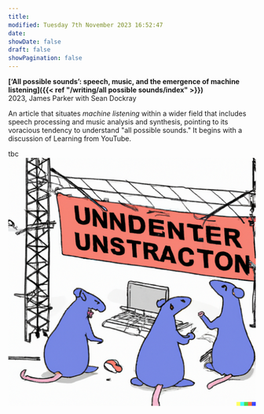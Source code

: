 ```yaml
---
title: 
modified: Tuesday 7th November 2023 16:52:47
date: 
showDate: false
draft: false
showPagination: false
---
```

**[‘All possible sounds’: speech, music, and the emergence of machine listening]({{< ref "/writing/all possible sounds/index" >}})**  
2023, James Parker with Sean Dockray

An article that situates *machine listening* within a wider field that includes speech processing and music analysis and synthesis, pointing to its voracious tendency to understand "all possible sounds." It begins with a discussion of Learning from YouTube. 

tbc
![blog/rip-e-rat/rats-under-construction.png](/blog/rip-e-rat/rats-under-construction.png)
